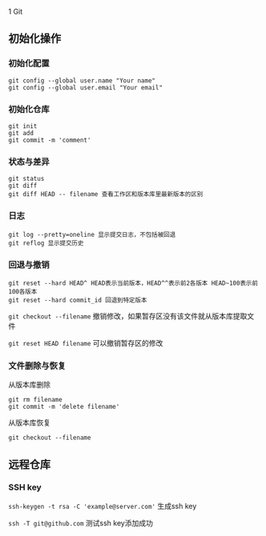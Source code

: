 1 Git

## 初始化操作

### 初始化配置

```
git config --global user.name "Your name"
git config --global user.email "Your email"
```

### 初始化仓库

```
git init
git add
git commit -m 'comment'
```

### 状态与差异

```
git status
git diff
git diff HEAD -- filename 查看工作区和版本库里最新版本的区别
```

### 日志

```
git log --pretty=oneline 显示提交日志，不包括被回退
git reflog 显示提交历史
```

### 回退与撤销

```
git reset --hard HEAD^ HEAD表示当前版本，HEAD^^表示前2各版本 HEAD~100表示前100各版本
git reset --hard commit_id 回退到特定版本
```

`git checkout --filename`
撤销修改，如果暂存区没有该文件就从版本库提取文件

`git reset HEAD filename`
可以撤销暂存区的修改

### 文件删除与恢复

从版本库删除
```
git rm filename
git commit -m 'delete filename'
```

从版本库恢复
```
git checkout --filename
```

## 远程仓库

### SSH key

`ssh-keygen -t rsa -C 'example@server.com'` 生成ssh key

`ssh -T git@github.com` 测试ssh key添加成功
